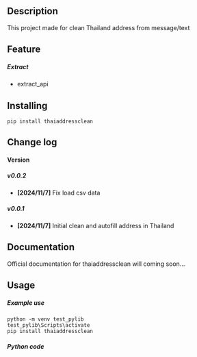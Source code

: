 Description 
-------------
 This project made for clean Thailand address from message/text

Feature 
-------------

##### Extract
- extract_api

Installing
----------
    pip install thaiaddressclean

Change log 
-------------
#### Version
##### v0.0.2
- **[2024/11/7]** Fix load csv data
##### v0.0.1 
- **[2024/11/7]** Initial clean and autofill address in Thailand 

Documentation
-------------
Official documentation for thaiaddressclean will coming soon...

Usage
-------------
##### Example use
    python -m venv test_pylib
    test_pylib\Scripts\activate
    pip install thaiaddressclean

##### Python code


